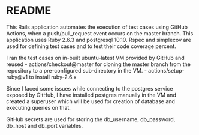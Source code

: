 # README

This Rails application automates the execution of test cases using GitHub Actions, when a push/pull_request event occurs on the master branch. This application uses Ruby 2.6.3 and postgresql 10.10. Rspec and simplecov are used for defining test cases and to test their code coverage percent.

I ran the test cases on in-built ubuntu-latest VM provided by GitHub and reused
    - actions/checkout@master for cloning the master branch from the repository to a pre-configured sub-directory in the VM.
    - actions/setup-ruby@v1 to install ruby-2.6.x
    
Since I faced some issues while connecting to the postgres service exposed by GitHub, I have installed postgres manually in the VM and created a superuser which will be used for creation of database and executing queries on that.

GitHub secrets are used for storing the db_username, db_password, db_host and db_port variables.
